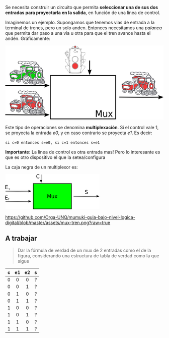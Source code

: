 Se necesita construir un circuito que permita **seleccionar una de sus dos entradas para proyectarla en la salida**, en función de una línea de control. 


Imaginemos un ejemplo. Supongamos que tenemos vias de entrada a la terminal de trenes, pero un solo anden. Entonces necesitamos una *palanca* que permita dar paso a una via u otra para que el tren avance hasta el andén. Gráficamente:

![Mux trenes](https://github.com/Orga-UNQ/mumuki-guia-bajo-nivel-logica-digital/blob/master/assets/mux-tren.png?raw=true "Mux")




Este tipo de operaciones se denomina **multiplexación**. Si el control vale 1, se proyecta la entrada _e0_, y en caso contrario se proyecta _e1_. Es decir:

```
si c=0 entonces s=e0, si c=1 entonces s=e1
```

**Importante:** La línea de control es otra entrada mas! Pero lo interesante es que es otro dispositivo el que la setea/configura

La caja negra de un multiplexor es:

![caja negra mux](https://github.com/Orga-UNQ/mumuki-guia-bajo-nivel-logica-digital/blob/master/assets/mux.png?raw=true "Logo Title Text 1")



https://github.com/Orga-UNQ/mumuki-guia-bajo-nivel-logica-digital/blob/master/assets/mux-tren.png?raw=true

## A trabajar
> Dar la fórmula de verdad de un mux de 2 entradas como el de la figura, considerando una estructura de tabla de verdad  como la que sigue


|c    | e1   | e2 | s |
|:---:|:---:|:---:|:---:|
| 0  | 0    |  0  | ?|
| 0  | 0    |  1  | ?|
| 0  | 1    |  0  | ?|
| 0  | 1    |  1  | ?|
| 1  | 0    |  0  | ?|
| 1  | 0    |  1  | ?|
| 1  | 1    |  0  | ?|
| 1  | 1    |  1  | ?|
